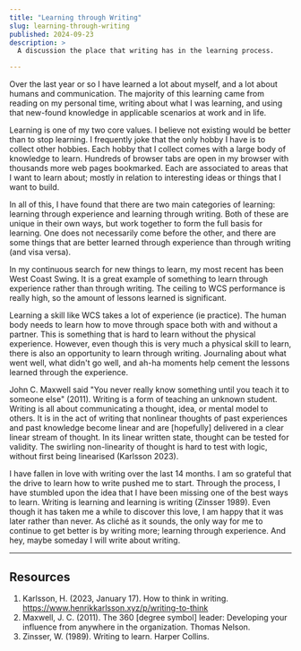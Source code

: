 ```yaml
---
title: "Learning through Writing"
slug: learning-through-writing
published: 2024-09-23
description: >
  A discussion the place that writing has in the learning process.

---
```


Over the last year or so I have learned a lot about myself, and a lot about humans and
communication. The majority of this learning came from reading on my personal time, writing about
what I was learning, and using that new-found knowledge in applicable scenarios at work and in life.

Learning is one of my two core values. I believe not existing would be better than to stop learning.
I frequently joke that the only hobby I have is to collect other hobbies. Each hobby that I collect
comes with a large body of knowledge to learn. Hundreds of browser tabs are open in my browser with
thousands more web pages bookmarked. Each are associated to areas that I want to learn about; mostly
in relation to interesting ideas or things that I want to build.

In all of this, I have found that there are two main categories of learning: learning through
experience and learning through writing. Both of these are unique in their own ways, but work
together to form the full basis for learning. One does not necessarily come before the other, and
there are some things that are better learned through experience than through writing (and visa
versa).

In my continuous search for new things to learn, my most recent has been West Coast Swing. It is a
great example of something to learn through experience rather than through writing. The ceiling to
WCS performance is really high, so the amount of lessons learned is significant. 

Learning a skill like WCS takes a lot of experience (ie practice). The human body needs to
learn how to move through space both with and without a partner. This is something that is hard to learn
without the physical experience. However, even though this is very much a physical skill to learn,
there is also an opportunity to learn through writing. Journaling about what went well, what didn't
go well, and ah-ha moments help cement the lessons learned through the experience.

John C. Maxwell said "You never really know something until you teach it to someone else" (2011).
Writing is a form of teaching an unknown student. Writing is all about communicating a thought,
idea, or mental model to others. It is in the act of writing that nonlinear thoughts of past
experiences and past knowledge become linear and are [hopefully] delivered in a clear linear stream
of thought. In its linear written state, thought can be tested for validity. The swirling
non-linearity of thought is hard to test with logic, without first being linearised (Karlsson 2023).

I have fallen in love with writing over the last 14 months. I am so grateful that the drive to learn
how to write pushed me to start. Through the process, I have stumbled upon the idea that I have been
missing one of the best ways to learn. Writing is learning and learning is writing (Zinsser 1989).
Even though it has taken me a while to discover this love, I am happy that it was later rather than
never. As cliché as it sounds, the only way for me to continue to get better is by writing more;
learning through experience. And hey, maybe someday I will write about writing.


---

## Resources

1. Karlsson, H. (2023, January 17). How to think in writing. https://www.henrikkarlsson.xyz/p/writing-to-think
2. Maxwell, J. C. (2011). The 360 [degree symbol] leader: Developing your influence from anywhere in the organization. Thomas Nelson.
3. Zinsser, W. (1989). Writing to learn. Harper Collins.
